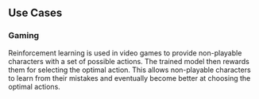 ## Use Cases

### Gaming

Reinforcement learning is used in video games to provide non-playable characters with a set of possible actions. The trained model then rewards them for selecting the optimal action. This allows non-playable characters to learn from their mistakes and eventually become better at choosing the optimal actions.